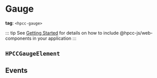 # Gauge

**tag**: `<hpcc-gauge>`

<ClientOnly>
  <hpcc-preview preview_border="0px" preview_height_ratio=0.33 style="width:100%;height:400px">
    <hpcc-splitpanel style="width:100%;height:100%">
      <hpcc-gauge show_tick title="G-01" title_description="Gauge 01" style="width:100%;min-width:48px;height:100%">
      </hpcc-gauge>
      <hpcc-gauge title="G-02" style="width:100%;min-width:48px;height:100%">
      </hpcc-gauge>
      <hpcc-gauge show_tick title="G-03" style="width:100%;min-width:48px;height:100%">
      </hpcc-gauge>
      <hpcc-gauge title="G-04" style="width:100%;min-width:48px;height:100%">
      </hpcc-gauge>
    </hpcc-splitpanel>
    <script>
        customElements.whenDefined("hpcc-splitpanel").then(() => {
          for (const gauge of document.querySelectorAll("hpcc-gauge")) {
              gauge.value = Math.random();
              gauge.tick_value = Math.random();
          }
        });
    </script>
  </hpcc-preview>
</ClientOnly>

::: tip
See [Getting Started](../../README) for details on how to include @hpcc-js/web-components in your application
:::

## `HPCCGaugeElement`

## Events
